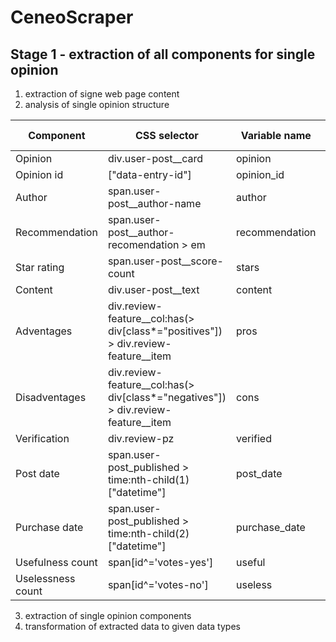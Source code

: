 # CeneoScraper
## Stage 1 - extraction of all components for single opinion
1. extraction of signe web page content
2. analysis of single opinion structure

|Component|CSS selector|Variable name|Data type|
|---------|------------|-------------|---------|
|Opinion|div.user-post__card|opinion|dict|
|Opinion id|["data-entry-id"]|opinion_id|str|
|Author|span.user-post__author-name|author|str|
|Recommendation|span.user-post__author-recomendation > em|recommendation|bool|
|Star rating|span.user-post__score-count|stars|float|
|Content|div.user-post__text|content|str|
|Adventages|div.review-feature__col:has(> div[class*="positives"]) > div.review-feature__item|pros|list(str)|
|Disadventages|div.review-feature__col:has(> div[class*="negatives"]) > div.review-feature__item|cons|list(str)|
|Verification|div.review-pz|verified|bool|
|Post date|span.user-post_published > time:nth-child(1)["datetime"]|post_date|str|
|Purchase date|span.user-post_published > time:nth-child(2)["datetime"]|purchase_date|str|
|Usefulness count|span[id^='votes-yes']|useful|int|
|Uselessness count|span[id^='votes-no']|useless|int|

3. extraction of single opinion components
4. transformation of extracted data to given data types